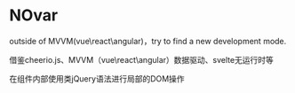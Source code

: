 # NOvar
outside of MVVM(vue\react\angular)，try to find a new  development mode.

借鉴cheerio.js、MVVM（vue\react\angular）数据驱动、svelte无运行时等

在组件内部使用类jQuery语法进行局部的DOM操作

